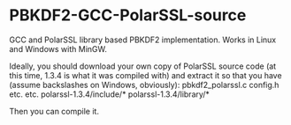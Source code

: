 PBKDF2-GCC-PolarSSL-source
==========================

GCC and PolarSSL library based PBKDF2 implementation. Works in Linux and Windows with MinGW.


Ideally, you should download your own copy of PolarSSL source code (at this time, 1.3.4 is what it was compiled with) and extract it so that you have (assume backslashes on Windows, obviously):
pbkdf2_polarssl.c
config.h
etc.
etc.
polarssl-1.3.4/include/*
polarssl-1.3.4/library/*

Then you can compile it.

